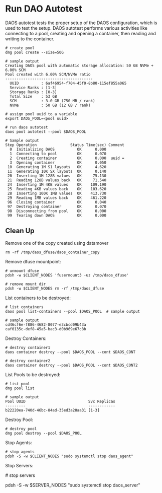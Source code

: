 # Run DAO Autotest

DAOS autotest tests the proper setup of the DAOS configuration, which is used to test the setup. DAOS autotest
performs various activities like connecting to a pool, creating and opening
a container, then reading and writing to the container.

	# create pool
	dmg pool create --size=50G
	 
	# sample output
	Creating DAOS pool with automatic storage allocation: 50 GB NVMe + 6.00% SCM
	Pool created with 6.00% SCM/NVMe ratio
	---------------------------------------
	  UUID          : 6af46954-f704-45f0-8b80-115ef855a065
	  Service Ranks : [1-3]                              
	  Storage Ranks : [0-3]                              
	  Total Size    : 53 GB                              
	  SCM           : 3.0 GB (750 MB / rank)             
	  NVMe          : 50 GB (12 GB / rank)               
	 
	# assign pool uuid to a variable
	export DAOS_POOL=<pool uuid>
	 
	# run daos autotest
	daos pool autotest --pool $DAOS_POOL
	 
	# Sample output
	Step Operation               Status Time(sec) Comment
	  0  Initializing DAOS          OK      0.000 
	  1  Connecting to pool         OK      0.070 
	  2  Creating container         OK      0.000  uuid =
	  3  Opening container          OK      0.050 
	 10  Generating 1M S1 layouts   OK      4.620 
	 11  Generating 10K SX layouts  OK      0.140 
	 20  Inserting 1M 128B values   OK     75.130 
	 21  Reading 128B values back   OK     71.540 
	 24  Inserting 1M 4KB values    OK    109.190 
	 25  Reading 4KB values back    OK    103.620 
	 28  Inserting 100K 1MB values  OK    413.730 
	 29  Reading 1MB values back    OK    461.220 
	 96  Closing container          OK      0.040 
	 97  Destroying container       OK      0.070 
	 98  Disconnecting from pool    OK      0.000 
	 99  Tearing down DAOS          OK      0.000
	 
## Clean Up

Remove one of the copy created using datamover

	rm -rf /tmp/daos_dfuse/daos_container_copy

Remove dfuse mountpoint:

	# unmount dfuse
	pdsh -w $CLIENT_NODES 'fusermount3 -uz /tmp/daos_dfuse'
	 
	# remove mount dir
	pdsh -w $CLIENT_NODES rm -rf /tmp/daos_dfuse



List containers to be destroyed:

	# list containers
	daos pool list-containers --pool $DAOS_POOL  # sample output
	 
	# sample output
	cd46cf6e-f886-4682-8077-e3cbcd09b43a
	caf0135c-def8-45a5-bac3-d0b969e67c8b

Destroy Containers:

	# destroy container1
	daos container destroy --pool $DAOS_POOL --cont $DAOS_CONT
	 
	# destroy container2
	daos container destroy --pool $DAOS_POOL --cont $DAOS_CONT2



List Pools to be destroyed:

	# list pool
	dmg pool list
	 
	# sample output
	Pool UUID                            Svc Replicas
	---------                            ------------
	b22220ea-740d-46bc-84ad-35ed3a28aa31 [1-3]



Destroy Pool:

	# destroy pool
	dmg pool destroy --pool $DAOS_POOL


Stop Agents:

	# stop agents
	pdsh -S -w $CLIENT_NODES "sudo systemctl stop daos_agent"

Stop Servers:

\# stop servers

pdsh -S -w \$SERVER_NODES \"sudo systemctl stop daos_server\"


